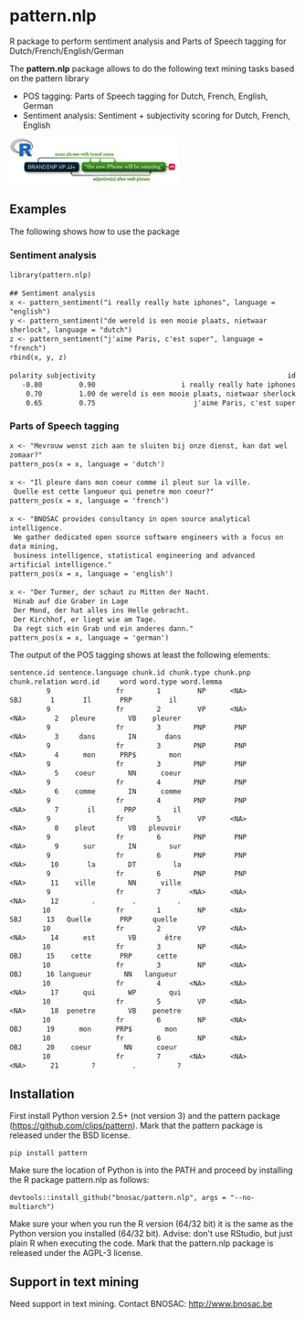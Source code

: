 # pattern.nlp
R package to perform sentiment analysis and Parts of Speech tagging for Dutch/French/English/German

The  **pattern.nlp** package allows to do the following text mining tasks based on the pattern library

- POS tagging: Parts of Speech tagging for Dutch, French, English, German
- Sentiment analysis: Sentiment + subjectivity scoring for Dutch, French, English

![](inst/img/pattern-nlp-logo.png)

## Examples

The following shows how to use the package

### Sentiment analysis

```
library(pattern.nlp)

## Sentiment analysis
x <- pattern_sentiment("i really really hate iphones", language = "english")
y <- pattern_sentiment("de wereld is een mooie plaats, nietwaar sherlock", language = "dutch")
z <- pattern_sentiment("j'aime Paris, c'est super", language = "french")
rbind(x, y, z)

polarity subjectivity                                               id
   -0.80         0.90                     i really really hate iphones
    0.70         1.00 de wereld is een mooie plaats, nietwaar sherlock
    0.65         0.75                        j'aime Paris, c'est super
```

### Parts of Speech tagging

```
x <- "Mevrouw wenst zich aan te sluiten bij onze dienst, kan dat wel zomaar?"
pattern_pos(x = x, language = 'dutch')

x <- "Il pleure dans mon coeur comme il pleut sur la ville.
 Quelle est cette langueur qui penetre mon coeur?"
pattern_pos(x = x, language = 'french')

x <- "BNOSAC provides consultancy in open source analytical intelligence. 
 We gather dedicated open source software engineers with a focus on data mining, 
 business intelligence, statistical engineering and advanced artificial intelligence."
pattern_pos(x = x, language = 'english')

x <- "Der Turmer, der schaut zu Mitten der Nacht. 	
 Hinab auf die Graber in Lage
 Der Mond, der hat alles ins Helle gebracht.
 Der Kirchhof, er liegt wie am Tage.
 Da regt sich ein Grab und ein anderes dann."
pattern_pos(x = x, language = 'german')
```

The output of the POS tagging shows at least the following elements:
```
sentence.id sentence.language chunk.id chunk.type chunk.pnp chunk.relation word.id     word word.type word.lemma
         9                fr        1         NP      <NA>            SBJ       1       Il       PRP         il
         9                fr        2         VP      <NA>           <NA>       2   pleure        VB    pleurer
         9                fr        3        PNP       PNP           <NA>       3     dans        IN       dans
         9                fr        3        PNP       PNP           <NA>       4      mon      PRP$        mon
         9                fr        3        PNP       PNP           <NA>       5    coeur        NN      coeur
         9                fr        4        PNP       PNP           <NA>       6    comme        IN      comme
         9                fr        4        PNP       PNP           <NA>       7       il       PRP         il
         9                fr        5         VP      <NA>           <NA>       8    pleut        VB   pleuvoir
         9                fr        6        PNP       PNP           <NA>       9      sur        IN        sur
         9                fr        6        PNP       PNP           <NA>      10       la        DT         la
         9                fr        6        PNP       PNP           <NA>      11    ville        NN      ville
         9                fr        7       <NA>      <NA>           <NA>      12        .         .          .
        10                fr        1         NP      <NA>            SBJ      13   Quelle       PRP     quelle
        10                fr        2         VP      <NA>           <NA>      14      est        VB       être
        10                fr        3         NP      <NA>            OBJ      15    cette       PRP      cette
        10                fr        3         NP      <NA>            OBJ      16 langueur        NN   langueur
        10                fr        4       <NA>      <NA>           <NA>      17      qui        WP        qui
        10                fr        5         VP      <NA>           <NA>      18  penetre        VB    penetre
        10                fr        6         NP      <NA>            OBJ      19      mon      PRP$        mon
        10                fr        6         NP      <NA>            OBJ      20    coeur        NN      coeur
        10                fr        7       <NA>      <NA>           <NA>      21        ?         .          ?
```

## Installation

First install Python version 2.5+ (not version 3) and the pattern package (https://github.com/clips/pattern). Mark that the pattern package is released under the BSD license. 

```
pip install pattern
```

Make sure the location of Python is into the PATH and proceed by installing the R package pattern.nlp as follows:

```
devtools::install_github("bnosac/pattern.nlp", args = "--no-multiarch")
```

Make sure your when you run the R version (64/32 bit) it is the same as the Python version you installed (64/32 bit).
Advise: don't use RStudio, but just plain R when executing the code. 
Mark that the pattern.nlp package is released under the AGPL-3 license.

## Support in text mining

Need support in text mining. 
Contact BNOSAC: http://www.bnosac.be